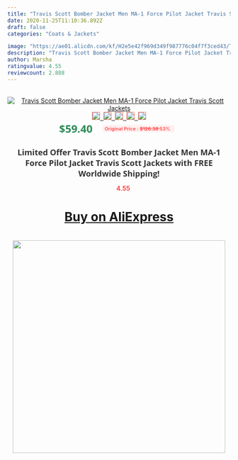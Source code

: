 ```yaml
---
title: "Travis Scott Bomber Jacket Men MA-1 Force Pilot Jacket Travis Scott Jackets"
date: 2020-11-25T11:10:36.892Z
draft: false
categories: "Coats & Jackets"

image: "https://ae01.alicdn.com/kf/H2e5e42f969d349f987776c04f7f3ced43/Travis-Scott-Bomber-Jacket-Men-MA-1-Force-Pilot-Jacket-Travis-Scott-Jackets.jpg"
description: "Travis Scott Bomber Jacket Men MA-1 Force Pilot Jacket Travis Scott Jackets"
author: Marsha
ratingvalue: 4.55
reviewcount: 2.888
---
```

<br>
<div style="text-align: center;">
<a href="https://s.click.aliexpress.com/e/_ASR8AZ" target="_blank" rel="nofollow noopener noreferrer"><img alt="Travis Scott Bomber Jacket Men MA-1 Force Pilot Jacket Travis Scott Jackets" class="magnifier-image" src="https://ae01.alicdn.com/kf/H2e5e42f969d349f987776c04f7f3ced43/Travis-Scott-Bomber-Jacket-Men-MA-1-Force-Pilot-Jacket-Travis-Scott-Jackets.jpg_640x640.jpg">
<br>
<img style="border:1px solid salmon" src="https://ae01.alicdn.com/kf/H2e5e42f969d349f987776c04f7f3ced43/Travis-Scott-Bomber-Jacket-Men-MA-1-Force-Pilot-Jacket-Travis-Scott-Jackets.jpg_120x120.jpg">&nbsp;&nbsp;<img style="border:1px solid salmon" src="https://ae01.alicdn.com/kf/H4a51d30f6a1f4887be2e8fb7e4cbbfafD/Travis-Scott-Bomber-Jacket-Men-MA-1-Force-Pilot-Jacket-Travis-Scott-Jackets.jpg_120x120.jpg">&nbsp;&nbsp;<img style="border:1px solid salmon" src="https://ae01.alicdn.com/kf/H89f0b7a6728943748320ac2a73bb51fdV/Travis-Scott-Bomber-Jacket-Men-MA-1-Force-Pilot-Jacket-Travis-Scott-Jackets.jpg_120x120.jpg">&nbsp;&nbsp;<img style="border:1px solid salmon" src="https://ae01.alicdn.com/kf/H398fc6793f794b1088d025c3be1976bf3/Travis-Scott-Bomber-Jacket-Men-MA-1-Force-Pilot-Jacket-Travis-Scott-Jackets.jpg_120x120.jpg">&nbsp;&nbsp;<img style="border:1px solid salmon" src="https://ae01.alicdn.com/kf/H4c5ad56a838d43ee9905d0ff345b1fb33/Travis-Scott-Bomber-Jacket-Men-MA-1-Force-Pilot-Jacket-Travis-Scott-Jackets.jpg_120x120.jpg"></a></div><br0>
<div style="text-align: center;"><span style="background-color: white; border: 0px; box-sizing: border-box; color: seagreen; display: inline-block; font-family: &quot;open sans&quot; , &quot;arial&quot; , &quot;helvetica&quot; , sans-serif , &quot;heiti&quot;; font-size: 24px; font-stretch: inherit; font-weight: 700; line-height: inherit; margin: 0px 10px 0px 0px; padding: 0px; vertical-align: middle;">$59.40 </span>
<span style="background: rgb(255 , 241 , 241); border-radius: 3px; border: 0px; box-sizing: border-box; color: #ff4747; display: inline-block; font-family: inherit; font-size: 12px; font-stretch: inherit; font-style: inherit; font-variant: inherit; font-weight: 600; line-height: inherit; margin: 0px; padding: 2px 5px; transform: scale(0.9); vertical-align: middle;">Original Price : <b style="text-decoration: line-through;">$126.38 </b> 53%&nbsp;&nbsp;</span></div>
<h1 style="color: #333333; display: inline-block; font-family: &quot;open sans&quot; , &quot;arial&quot; , &quot;helvetica&quot; , sans-serif , &quot;heiti&quot;; font-size: 18px; font-stretch: inherit; font-weight: 700; text-align: center;">Limited Offer Travis Scott Bomber Jacket Men MA-1 Force Pilot Jacket Travis Scott Jackets with FREE Worldwide Shipping!</h1>
<div style="color: #ff4747; text-align: center;">
<img src="https://4.bp.blogspot.com/-M0ZcTcb-5uY/XleCXlxnR4I/AAAAAAAAAEc/OrjgMkXV1oMQFaCRZj5HQwOCBcu3w1FegCPcBGAYYCw/s1600/star.png" style="height: 15px;">&nbsp;<b>4.55</b></div>
<div class="button_cont" align="center"><a class="buynow_a" href="https://s.click.aliexpress.com/e/_ASR8AZ" target="_blank" rel="nofollow noopener noreferrer"><H1>Buy on AliExpress</H1></a></div><br>
<div class="separator" style="clear: both; text-align: center;">
<img src="https://lh3.googleusercontent.com/-pTy5HemUv9M/XlePHvY0dAI/AAAAAAAAAE4/0nX5iRUoIWY8eMW9Dpxeirr157OZliDIgCLcBGAsYHQ/s1600/badge.gif" width="480">
</div>
